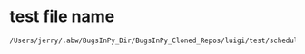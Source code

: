 # test file name

```text
/Users/jerry/.abw/BugsInPy_Dir/BugsInPy_Cloned_Repos/luigi/test/scheduler_test.py
```